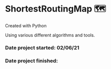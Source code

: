 # ShortestRoutingMap 🗺️


Created with Python

Using various different algorithms and tools.

### Date project started: 02/06/21
### Date project finished: 
